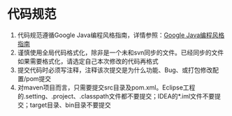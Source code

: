 # 代码规范

1. 代码规范遵循Google Java编程风格指南，详情参照：[Google Java编程风格指南](http://www.hawstein.com/posts/google-java-style.html "Google Java编程风格指南")
1. 谨慎使用全局代码格式化，除非是一个未和svn同步的文件。已经同步的文件如果需要格式化，请选定自己本次修改的代码再格式
1. 提交代码时必须写注释，注释该次提交是为什么功能、Bug、或打包修改配置/pom提交
1. 对maven项目而言，只需要提交src目录及pom.xml。Eclipse工程的.setting、.project、.classpath文件都不要提交；IDEA的*.iml文件不要提交；target目录、bin目录不要提交